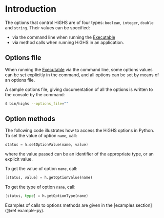 # Introduction

The options that control HiGHS are of four types: `boolean`, `integer`, `double`
and `string`. Their values can be specified:

 * via the command line when running the [Executable](@ref)
 * via method calls when running HiGHS in an application.

## Options file

When running the [Executable](@ref) via the command line, some options values
can be set explicitly in the command, and all options can be set by means of an
options file.

A sample options file, giving documentation of all the options is written to the
console by the command:

```bash
$ bin/highs --options_file=""
```

## Option methods

The following code illustrates how to access the HiGHS options in Python. To set the value of option `name`, call:

``` python
status = h.setOptionValue(name, value)
```

where the value passed can be an identifier of the appropriate type, or an
explicit value.

To get the value of option `name`, call:

``` python
[status, value] = h.getOptionValue(name)
```

To get the type of option `name`, call:

``` python
[status, type] = h.getOptionType(name)
```

Examples of calls to options methods are given in the [examples section](@ref example-py).

